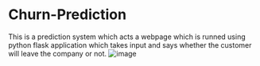 # Churn-Prediction
This is a prediction system which acts a webpage which is runned using python flask application which takes input and says whether the customer will leave the company or not.
![image](https://github.com/HKrishna003/Churn-Prediction/assets/111755157/99744ee6-befd-4450-9baf-8b28af8f67f7)
